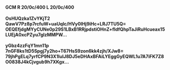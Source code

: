 #### GCM R 20/0c/400 L 20/0c/400
**OsHUQzka1ZvYKjT2**<br/>**QawV7Pz8p7rcfuW+uaUqlc/HVy0IHj9iHc+LRJ7TU5Q=**<br/>**OEQEfjdgMYyCUNe0p29S1LBxB1RRjpdstiOHnZ+fIdfQhpTaJiRuHcueax15LUEjA0xcPZyu7glzMMPW...**<br/><br/>
**yGbz4zzFqY1mn11p**<br/>**7nGF8ks1tD5Spgj7y2ho+T67HsS9zon6kk4zjh/XJw8=**<br/>**79jhPgELq7yrfCP9N3X1IulJ8DJ5eDHAxBFAiLYEggGyEQWL1u7A7iFK7Z8O0838J4kCjvgub9h7XKgx...**
